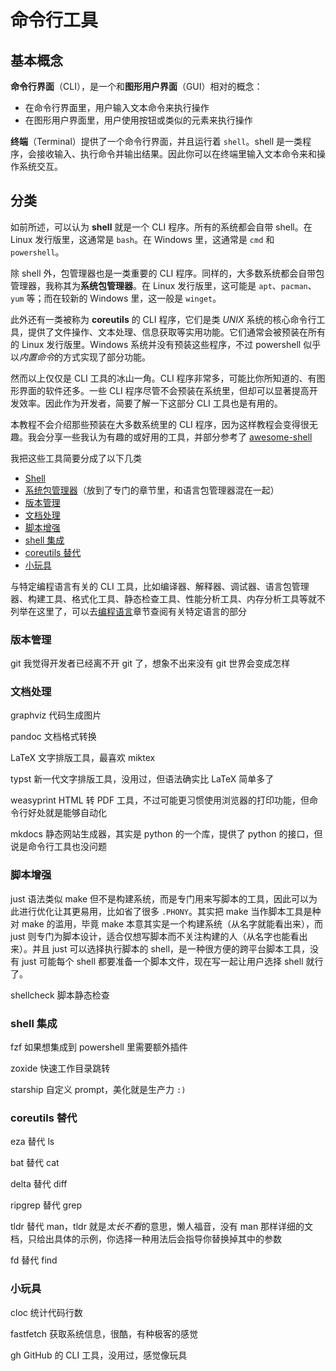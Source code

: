 # 命令行工具

## 基本概念

**命令行界面**（CLI），是一个和**图形用户界面**（GUI）相对的概念：

  - 在命令行界面里，用户输入文本命令来执行操作
  - 在图形用户界面里，用户使用按钮或类似的元素来执行操作

**终端**（Terminal）提供了一个命令行界面，并且运行着 `shell`。shell 是一类程序，会接收输入、执行命令并输出结果。因此你可以在终端里输入文本命令来和操作系统交互。

## 分类

如前所述，可以认为 **shell** 就是一个 CLI 程序。所有的系统都会自带 shell。在 Linux 发行版里，这通常是 `bash`。在 Windows 里，这通常是 `cmd` 和 `powershell`。

除 shell 外，包管理器也是一类重要的 CLI 程序。同样的，大多数系统都会自带包管理器，我称其为**系统包管理器**。在 Linux 发行版里，这可能是 `apt`、`pacman`、`yum` 等；而在较新的 Windows 里，这一般是 `winget`。

此外还有一类被称为 **coreutils** 的 CLI 程序，它们是类 *UNIX* 系统的核心命令行工具，提供了文件操作、文本处理、信息获取等实用功能。它们通常会被预装在所有的 Linux 发行版里。Windows 系统并没有预装这些程序，不过 powershell 似乎以*内置命令*的方式实现了部分功能。

然而以上仅仅是 CLI 工具的冰山一角。CLI 程序非常多，可能比你所知道的、有图形界面的软件还多。一些 CLI 程序尽管不会预装在系统里，但却可以显著提高开发效率。因此作为开发者，简要了解一下这部分 CLI 工具也是有用的。

本教程不会介绍那些预装在大多数系统里的 CLI 程序，因为这样教程会变得很无趣。我会分享一些我认为有趣的或好用的工具，并部分参考了 [awesome-shell](https://github.com/alebcay/awesome-shell)

我把这些工具简要分成了以下几类

  - [Shell](Shell.md)
  - [系统包管理器](../包管理/index.md#系统包管理器)（放到了专门的章节里，和语言包管理器混在一起）
  - [版本管理](#版本管理)
  - [文档处理](#文档处理)
  - [脚本增强](#脚本增强)
  - [shell 集成](#shell-集成)
  - [coreutils 替代](#coreutils-替代)
  - [小玩具](#小玩具)

与特定编程语言有关的 CLI 工具，比如编译器、解释器、调试器、语言包管理器、构建工具、格式化工具、静态检查工具、性能分析工具、内存分析工具等就不列举在这里了，可以去[编程语言](../编程语言/index.md)章节查阅有关特定语言的部分

### 版本管理

git 我觉得开发者已经离不开 git 了，想象不出来没有 git 世界会变成怎样

### 文档处理

graphviz 代码生成图片

pandoc 文档格式转换

LaTeX 文字排版工具，最喜欢 miktex

typst 新一代文字排版工具，没用过，但语法确实比 LaTeX 简单多了

weasyprint HTML 转 PDF 工具，不过可能更习惯使用浏览器的打印功能，但命令行好处就是能够自动化

mkdocs 静态网站生成器，其实是 python 的一个库，提供了 python 的接口，但说是命令行工具也没问题

### 脚本增强

just 语法类似 make 但不是构建系统，而是专门用来写脚本的工具，因此可以为此进行优化让其更易用，比如省了很多 `.PHONY`。其实把 make 当作脚本工具是种对 make 的滥用，毕竟 make 本意其实是一个构建系统（从名字就能看出来），而 just 则专门为脚本设计，适合仅想写脚本而不关注构建的人（从名字也能看出来）。并且 just 可以选择执行脚本的 shell，是一种很方便的跨平台脚本工具，没有 just 可能每个 shell 都要准备一个脚本文件，现在写一起让用户选择 shell 就行了。

shellcheck 脚本静态检查

### shell 集成

fzf 如果想集成到 powershell 里需要额外插件 

zoxide 快速工作目录跳转

starship 自定义 prompt，美化就是生产力 `:)`

### coreutils 替代

eza 替代 ls

bat 替代 cat

delta 替代 diff

ripgrep 替代 grep

tldr 替代 man，tldr 就是*太长不看*的意思，懒人福音，没有 man 那样详细的文档，只给出具体的示例，你选择一种用法后会指导你替换掉其中的参数

fd 替代 find

### 小玩具

cloc 统计代码行数

fastfetch 获取系统信息，很酷，有种极客的感觉

gh GitHub 的 CLI 工具，没用过，感觉像玩具